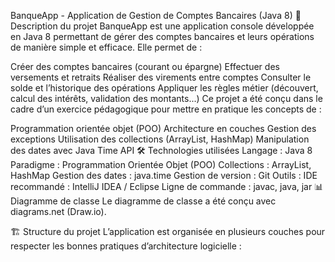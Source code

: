 BanqueApp - Application de Gestion de Comptes Bancaires (Java 8)
📌 Description du projet
BanqueApp est une application console développée en Java 8 permettant de gérer des comptes bancaires et leurs opérations de manière simple et efficace.
Elle permet de :

Créer des comptes bancaires (courant ou épargne)
Effectuer des versements et retraits
Réaliser des virements entre comptes
Consulter le solde et l’historique des opérations
Appliquer les règles métier (découvert, calcul des intérêts, validation des montants...)
Ce projet a été conçu dans le cadre d’un exercice pédagogique pour mettre en pratique les concepts de :

Programmation orientée objet (POO)
Architecture en couches
Gestion des exceptions
Utilisation des collections (ArrayList, HashMap)
Manipulation des dates avec Java Time API
🛠️ Technologies utilisées
Langage : Java 8
Paradigme : Programmation Orientée Objet (POO)
Collections : ArrayList, HashMap
Gestion des dates : java.time
Gestion de version : Git
Outils :
IDE recommandé : IntelliJ IDEA / Eclipse
Ligne de commande : javac, java, jar
📊 Diagramme de classe
Le diagramme de classe a été conçu avec diagrams.net (Draw.io).

🏗️ Structure du projet
L’application est organisée en plusieurs couches pour respecter les bonnes pratiques d’architecture logicielle :
